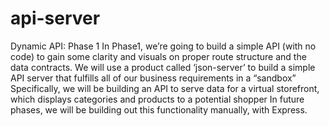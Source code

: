 # api-server
Dynamic API: Phase 1  In Phase1, we’re going to build a simple API (with no code) to gain some clarity and visuals on proper route structure and the data contracts. We will use a product called ‘json-server’ to build a simple API server that fulfills all of our business requirements in a “sandbox”  Specifically, we will be building an API to serve data for a virtual storefront, which displays categories and products to a potential shopper  In future phases, we will be building out this functionality manually, with Express.
